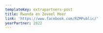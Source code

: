 ```yaml
---
templateKey: extrapartners-post
title: Rwanda en Zoveel Meer
link: 'https://www.facebook.com/RZMPublic/'
yearPartner: 2022
---
```



